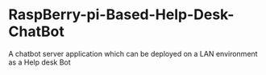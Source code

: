 # RaspBerry-pi-Based-Help-Desk-ChatBot
A chatbot server application which can be deployed on a LAN environment as a Help desk Bot
